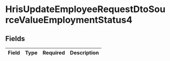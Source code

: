 # HrisUpdateEmployeeRequestDtoSourceValueEmploymentStatus4


## Fields

| Field       | Type        | Required    | Description |
| ----------- | ----------- | ----------- | ----------- |